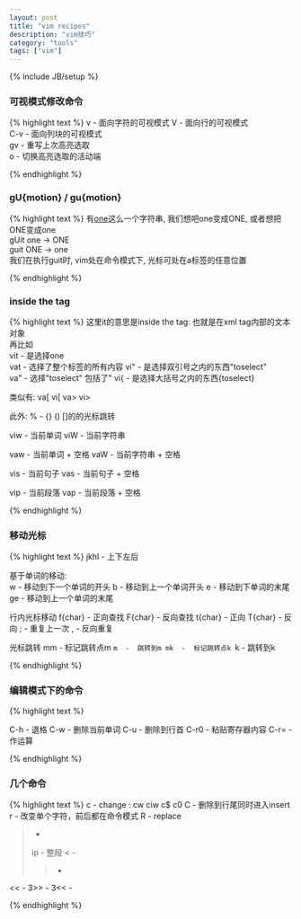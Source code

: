 ```yaml
---
layout: post
title: "vim recipes"
description: "vim技巧"
category: "tools"
tags: ["vim"]
---
```

{% include JB/setup %}

### 可视模式修改命令
{% highlight text %}
v     -  面向字符的可视模式 
V     -  面向行的可视模式  
C-v   -  面向列块的可视模式  
gv    -  重写上次高亮选取  
o     -  切换高亮选取的活动端 
    
{% endhighlight %}

### gU{motion} / gu{motion}

{% highlight text %}
有<a href='#'>one</a>这么一个字符串, 我们想吧one变成ONE, 或者想把ONE变成one  
gUit  one -> ONE  
guit  ONE -> one  
我们在执行guit时, vim处在命令模式下, 光标可处在a标签的任意位置  
    
{% endhighlight %}

### inside the tag

{% highlight text %}
这里it的意思是inside the tag: 也就是在xml tag内部的文本对象  
再比如  
vit  - 是选择one  
vat  - 选择了<a></a>整个标签的所有内容
vi"  - 是选择双引号之内的东西"toselect"  
va"  - 选择"toselect" 包括了"
vi{  - 是选择大括号之内的东西{toselect}     

类似有:
va[ 
vi[
va>
vi>

此外:
%  -  {} () []的的光标跳转

viw  - 当前单词
viW  - 当前字符串

vaw  - 当前单词 + 空格
vaW  - 当前字符串 + 空格

vis  - 当前句子
vas  - 当前句子 + 空格

vip  - 当前段落
vap  - 当前段落 + 空格

{% endhighlight %}

### 移动光标
{% highlight text %}
jkhl  - 上下左后  

基于单词的移动:  
w   -  移动到下一个单词的开头
b   -  移动到上一个单词开头
e   -  移动到下单词的末尾
ge  -  移动到上一个单词的末尾

行内光标移动
f{char}  -  正向查找
F{char}  -  反向查找
t{char}  -  正向
T{char}  -  反向
;        -  重复上一次
,        -  反向重复

光标跳转
mm  -  标记跳转点m
`m  -  跳转到m
mk  -  标记跳转点k
`k  -  跳转到k

{% endhighlight %}

### 编辑模式下的命令
{% highlight text %}

C-h     - 退格
C-w     - 删除当前单词
C-u     - 删除到行首
C-r0    - 粘贴寄存器内容
C-r=    - 作运算

{% endhighlight %}

### 几个命令
{% highlight text %}
c  - change : cw ciw  c$ c0
C  - 删除到行尾同时进入insert
r  - 改变单个字符，前后都在命令模式
R  - replace
>    -
>ip  - 整段
<    -
>>   -
<<   -
3>>  -
3<<  -

{% endhighlight %}

